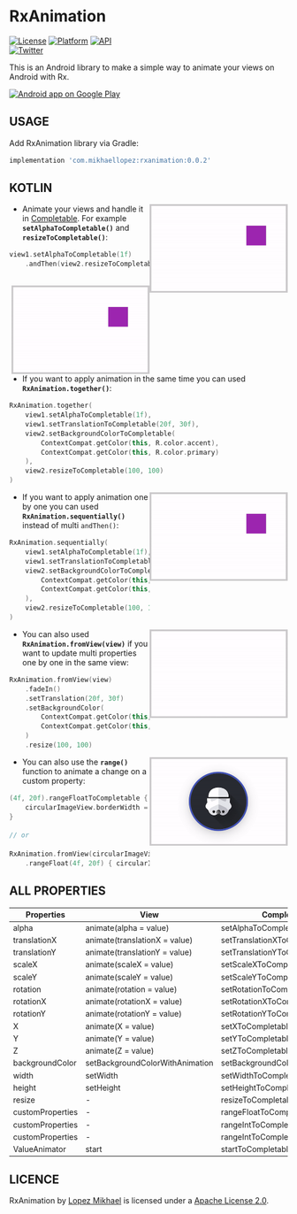 RxAnimation
=================

[![License](https://img.shields.io/badge/License-Apache%202.0-blue.svg)](https://opensource.org/licenses/Apache-2.0)
[![Platform](https://img.shields.io/badge/platform-android-green.svg)](http://developer.android.com/index.html)
[![API](https://img.shields.io/badge/API-14%2B-brightgreen.svg?style=flat)](https://android-arsenal.com/api?level=14)
<br>
[![Twitter](https://img.shields.io/badge/Twitter-@LopezMikhael-blue.svg?style=flat)](http://twitter.com/lopezmikhael)

This is an Android library to make a simple way to animate your views on Android with Rx.

<a href="https://play.google.com/store/apps/details?id=com.mikhaellopez.lopspower">
  <img alt="Android app on Google Play" src="https://developer.android.com/images/brand/en_app_rgb_wo_45.png" />
</a>

USAGE
-----

Add RxAnimation library via Gradle:

```groovy
implementation 'com.mikhaellopez:rxanimation:0.0.2'
```

KOTLIN
-----

<img src="/preview/0.gif" alt="sample" title="sample" width="250" height="160" align="right" />

- Animate your views and handle it in [Completable](http://reactivex.io/RxJava/2.x/javadoc/io/reactivex/Completable.html). For example **`setAlphaToCompletable()`** and **`resizeToCompletable()`**:

```kotlin
view1.setAlphaToCompletable(1f)
    .andThen(view2.resizeToCompletable(100, 100))
```

<br/>

<img src="/preview/1.gif" alt="sample" title="sample" width="250" height="160" align="right" />

- If you want to apply animation in the same time you can used **`RxAnimation.together()`**:

```kotlin
RxAnimation.together(
    view1.setAlphaToCompletable(1f),
    view1.setTranslationToCompletable(20f, 30f),
    view2.setBackgroundColorToCompletable(
        ContextCompat.getColor(this, R.color.accent),
        ContextCompat.getColor(this, R.color.primary)
    ),
    view2.resizeToCompletable(100, 100)
)
```

<img src="/preview/2.gif" alt="sample" title="sample" width="250" height="160" align="right" />

- If you want to apply animation one by one you can used **`RxAnimation.sequentially()`** instead of multi `andThen()`:

```kotlin
RxAnimation.sequentially(
    view1.setAlphaToCompletable(1f),
    view1.setTranslationToCompletable(20f, 30f),
    view2.setBackgroundColorToCompletable(
        ContextCompat.getColor(this, R.color.accent),
        ContextCompat.getColor(this, R.color.primary)
    ),
    view2.resizeToCompletable(100, 100)
)
```

<img src="/preview/3.gif" alt="sample" title="sample" width="250" height="160" align="right" />

- You can also used **`RxAnimation.fromView(view)`** if you want to update multi properties one by one in the same view:

```kotlin
RxAnimation.fromView(view)
    .fadeIn()
    .setTranslation(20f, 30f)
    .setBackgroundColor(
        ContextCompat.getColor(this, R.color.accent),
        ContextCompat.getColor(this, R.color.primary)
    )
    .resize(100, 100)
```

<img src="/preview/4.gif" alt="sample" title="sample" width="250" height="160" align="right" />

- You can also use the **`range()`** function to animate a change on a custom property:

```kotlin
(4f, 20f).rangeFloatToCompletable { 
    circularImageView.borderWidth = it 
}

// or

RxAnimation.fromView(circularImageView)
    .rangeFloat(4f, 20f) { circularImageView.borderWidth = it }
```


ALL PROPERTIES
-----

Properties | View | Completable | RxAnimation.fromView(view)
------------ | ------------ | ------------- | -------------
alpha | animate(alpha = value) | setAlphaToCompletable | setAlpha
translationX | animate(translationX = value) | setTranslationXToCompletable | setTranslationX
translationY | animate(translationY = value) | setTranslationYToCompletable | setTranslationY
scaleX | animate(scaleX = value) | setScaleXToCompletable | setScaleX
scaleY | animate(scaleY = value) | setScaleYToCompletable | setScaleY
rotation | animate(rotation = value) | setRotationToCompletable | setRotation
rotationX | animate(rotationX = value) | setRotationXToCompletable | setRotationX
rotationY | animate(rotationY = value) | setRotationYToCompletable | setRotationY
X | animate(X = value) | setXToCompletable | setX
Y | animate(Y = value) | setYToCompletable | setY
Z | animate(Z = value) | setZToCompletable | setZ
backgroundColor | setBackgroundColorWithAnimation | setBackgroundColorToCompletable | setBackgroundColor
width | setWidth | setWidthToCompletable | setWidth
height | setHeight | setHeightToCompletable | setHeight
resize | - | resizeToCompletable | resize
customProperties | - | rangeFloatToCompletable | rangeFloat
customProperties | - | rangeIntToCompletable | rangeInt
customProperties | - | rangeIntToCompletable | rangeInt
ValueAnimator | start | startToCompletable | startValueAnimator

LICENCE
-----

RxAnimation by [Lopez Mikhael](http://mikhaellopez.com/) is licensed under a [Apache License 2.0](http://www.apache.org/licenses/LICENSE-2.0).
